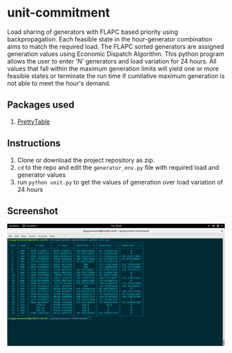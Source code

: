 # unit-commitment
Load sharing of generators with FLAPC based priority using backpropagation. Each feasible state in the hour-generator combination aims to match the required load. The FLAPC sorted generators are assigned generation values using Economic Dispatch Algorithm.
This python program allows the user to enter 'N' generators and load variation for 24 hours. All values that fall within the maximum generation limits will yield one or more feasible states or terminate the run time if cumilative maximum generation is not able to meet the hour's demand.

## Packages used
1. [PrettyTable](https://pypi.python.org/pypi/PrettyTable)

## Instructions
1. Clone or download the project repository as zip. 
2. `cd` to the repo and edit the `generator_env.py` file with required load and generator values
3. run `python unit.py` to get the values of generation over load variation of 24 hours

## Screenshot
![unit commitment](/screenshot.png)
